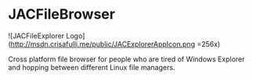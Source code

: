 # JACFileBrowser

![JACFileExplorer Logo](http://msdn.crisafulli.me/public/JACExplorerAppIcon.png =256x)

Cross platform file browser for people who are tired of Windows Explorer and hopping between different Linux file managers.

